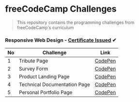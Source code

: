 # freeCodeCamp Challenges
> This repository contains the programming challenges from freeCodeCamp's curriculum

### Responsive Web Design - [Certificate Issued](https://www.freecodecamp.org/certification/johndoddy/responsive-web-design) ✔

| No | Challenge | Link |
|----|-----------|------|
| 1 | Tribute Page | [CodePen](https://codepen.io/johndoddy/full/YmObzj) |
| 2 | Survey Form | [CodePen](https://codepen.io/johndoddy/full/XvxMjW) |
| 3 | Product Landing Page | [CodePen](https://codepen.io/johndoddy/full/oKOebM) |
| 4 | Technical Documentation Page | [CodePen](https://codepen.io/johndoddy/full/aboNdpE) |
| 5 | Personal Portfolio Page | [CodePen](https://codepen.io/johndoddy/full/oNvLpZp) |
#### 
